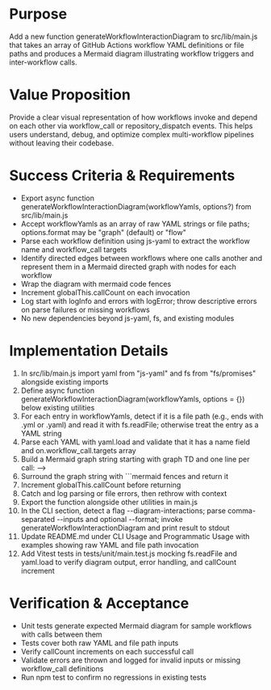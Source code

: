 # Purpose
Add a new function generateWorkflowInteractionDiagram to src/lib/main.js that takes an array of GitHub Actions workflow YAML definitions or file paths and produces a Mermaid diagram illustrating workflow triggers and inter-workflow calls.

# Value Proposition
Provide a clear visual representation of how workflows invoke and depend on each other via workflow_call or repository_dispatch events. This helps users understand, debug, and optimize complex multi-workflow pipelines without leaving their codebase.

# Success Criteria & Requirements
* Export async function generateWorkflowInteractionDiagram(workflowYamls, options?) from src/lib/main.js
* Accept workflowYamls as an array of raw YAML strings or file paths; options.format may be "graph" (default) or "flow"
* Parse each workflow definition using js-yaml to extract the workflow name and workflow_call targets
* Identify directed edges between workflows where one calls another and represent them in a Mermaid directed graph with nodes for each workflow
* Wrap the diagram with mermaid code fences
* Increment globalThis.callCount on each invocation
* Log start with logInfo and errors with logError; throw descriptive errors on parse failures or missing workflows
* No new dependencies beyond js-yaml, fs, and existing modules

# Implementation Details
1. In src/lib/main.js import yaml from "js-yaml" and fs from "fs/promises" alongside existing imports
2. Define async function generateWorkflowInteractionDiagram(workflowYamls, options = {}) below existing utilities
3. For each entry in workflowYamls, detect if it is a file path (e.g., ends with .yml or .yaml) and read it with fs.readFile; otherwise treat the entry as a YAML string
4. Parse each YAML with yaml.load and validate that it has a name field and on.workflow_call.targets array
5. Build a Mermaid graph string starting with graph TD and one line per call: <caller>--> <target>
6. Surround the graph string with ```mermaid fences and return it
7. Increment globalThis.callCount before returning
8. Catch and log parsing or file errors, then rethrow with context
9. Export the function alongside other utilities in main.js
10. In the CLI section, detect a flag --diagram-interactions; parse comma-separated --inputs and optional --format; invoke generateWorkflowInteractionDiagram and print result to stdout
11. Update README.md under CLI Usage and Programmatic Usage with examples showing raw YAML and file path invocation
12. Add Vitest tests in tests/unit/main.test.js mocking fs.readFile and yaml.load to verify diagram output, error handling, and callCount increment

# Verification & Acceptance
* Unit tests generate expected Mermaid diagram for sample workflows with calls between them
* Tests cover both raw YAML and file path inputs
* Verify callCount increments on each successful call
* Validate errors are thrown and logged for invalid inputs or missing workflow_call definitions
* Run npm test to confirm no regressions in existing tests